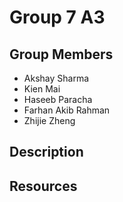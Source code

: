 # Group 7 A3
## Group Members
* Akshay Sharma
* Kien Mai
* Haseeb Paracha
* Farhan Akib Rahman
* Zhijie Zheng
## Description
## Resources

